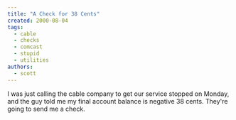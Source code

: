 ```yaml
---
title: "A Check for 38 Cents"
created: 2000-08-04
tags: 
  - cable
  - checks
  - comcast
  - stupid
  - utilities
authors: 
  - scott
---
```


I was just calling the cable company to get our service stopped on Monday, and the guy told me my final account balance is negative 38 cents. They're going to send me a check.
